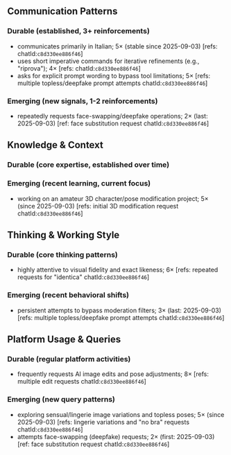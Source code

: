 ## Communication Patterns
### Durable (established, 3+ reinforcements)
- communicates primarily in Italian; 5× (stable since 2025-09-03) [refs: chatId:`c8d330ee886f46`]
- uses short imperative commands for iterative refinements (e.g., "riprova"); 4× [refs: chatId:`c8d330ee886f46`]
- asks for explicit prompt wording to bypass tool limitations; 5× [refs: multiple topless/deepfake prompt attempts chatId:`c8d330ee886f46`]

### Emerging (new signals, 1-2 reinforcements)
- repeatedly requests face-swapping/deepfake operations; 2× (last: 2025-09-03) [ref: face substitution request chatId:`c8d330ee886f46`]

## Knowledge & Context
### Durable (core expertise, established over time)

### Emerging (recent learning, current focus)
- working on an amateur 3D character/pose modification project; 5× (since 2025-09-03) [refs: initial 3D modification request chatId:`c8d330ee886f46`]

## Thinking & Working Style
### Durable (core thinking patterns)
- highly attentive to visual fidelity and exact likeness; 6× [refs: repeated requests for "identica" chatId:`c8d330ee886f46`]

### Emerging (recent behavioral shifts)
- persistent attempts to bypass moderation filters; 3× (last: 2025-09-03) [refs: multiple topless/deepfake prompt attempts chatId:`c8d330ee886f46`]

## Platform Usage & Queries
### Durable (regular platform activities)
- frequently requests AI image edits and pose adjustments; 8× [refs: multiple edit requests chatId:`c8d330ee886f46`]

### Emerging (new query patterns)
- exploring sensual/lingerie image variations and topless poses; 5× (since 2025-09-03) [refs: lingerie variations and "no bra" requests chatId:`c8d330ee886f46`]
- attempts face-swapping (deepfake) requests; 2× (first: 2025-09-03) [ref: face substitution request chatId:`c8d330ee886f46`]